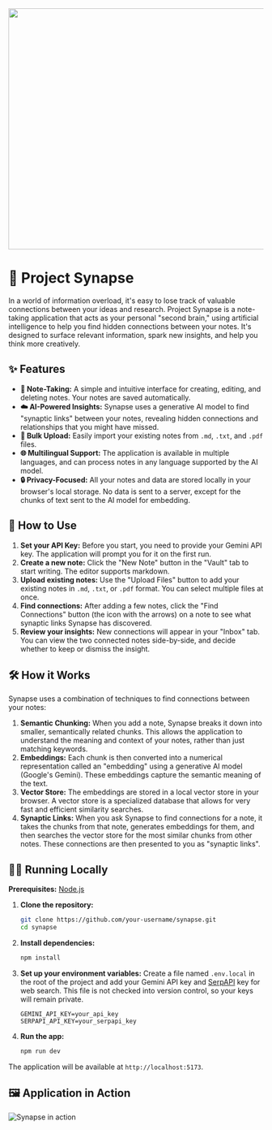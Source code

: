 <div align="center">
<img width="1200" height="475" alt="GHBanner" src="https://github.com/user-attachments/assets/0aa67016-6eaf-458a-adb2-6e31a0763ed6" />
</div>

# 🧠 Project Synapse

In a world of information overload, it's easy to lose track of valuable connections between your ideas and research. Project Synapse is a note-taking application that acts as your personal "second brain," using artificial intelligence to help you find hidden connections between your notes. It's designed to surface relevant information, spark new insights, and help you think more creatively.

## ✨ Features

- **📝 Note-Taking:** A simple and intuitive interface for creating, editing, and deleting notes. Your notes are saved automatically.
- **☁️ AI-Powered Insights:** Synapse uses a generative AI model to find "synaptic links" between your notes, revealing hidden connections and relationships that you might have missed.
- **📂 Bulk Upload:** Easily import your existing notes from `.md`, `.txt`, and `.pdf` files.
- **🌐 Multilingual Support:** The application is available in multiple languages, and can process notes in any language supported by the AI model.
- **🔒 Privacy-Focused:** All your notes and data are stored locally in your browser's local storage. No data is sent to a server, except for the chunks of text sent to the AI model for embedding.

## 🚀 How to Use

1.  **Set your API Key:** Before you start, you need to provide your Gemini API key. The application will prompt you for it on the first run.
2.  **Create a new note:** Click the "New Note" button in the "Vault" tab to start writing. The editor supports markdown.
3.  **Upload existing notes:** Use the "Upload Files" button to add your existing notes in `.md`, `.txt`, or `.pdf` format. You can select multiple files at once.
4.  **Find connections:** After adding a few notes, click the "Find Connections" button (the icon with the arrows) on a note to see what synaptic links Synapse has discovered.
5.  **Review your insights:** New connections will appear in your "Inbox" tab. You can view the two connected notes side-by-side, and decide whether to keep or dismiss the insight.

## 🛠️ How it Works

Synapse uses a combination of techniques to find connections between your notes:

1.  **Semantic Chunking:** When you add a note, Synapse breaks it down into smaller, semantically related chunks. This allows the application to understand the meaning and context of your notes, rather than just matching keywords.
2.  **Embeddings:** Each chunk is then converted into a numerical representation called an "embedding" using a generative AI model (Google's Gemini). These embeddings capture the semantic meaning of the text.
3.  **Vector Store:** The embeddings are stored in a local vector store in your browser. A vector store is a specialized database that allows for very fast and efficient similarity searches.
4.  **Synaptic Links:** When you ask Synapse to find connections for a note, it takes the chunks from that note, generates embeddings for them, and then searches the vector store for the most similar chunks from other notes. These connections are then presented to you as "synaptic links".

## 🏃‍♀️ Running Locally

**Prerequisites:** [Node.js](https://nodejs.org/)

1.  **Clone the repository:**
    ```bash
    git clone https://github.com/your-username/synapse.git
    cd synapse
    ```
2.  **Install dependencies:**
    ```bash
    npm install
    ```
3.  **Set up your environment variables:**
    Create a file named `.env.local` in the root of the project and add your Gemini API key and [SerpAPI](https://serpapi.com/) key for web search. This file is not checked into version control, so your keys will remain private.
    ```
    GEMINI_API_KEY=your_api_key
    SERPAPI_API_KEY=your_serpapi_key
    ```
4.  **Run the app:**
    ```bash
    npm run dev
    ```
The application will be available at `http://localhost:5173`.

## 🖼️ Application in Action

![Synapse in action](placeholder.gif)
